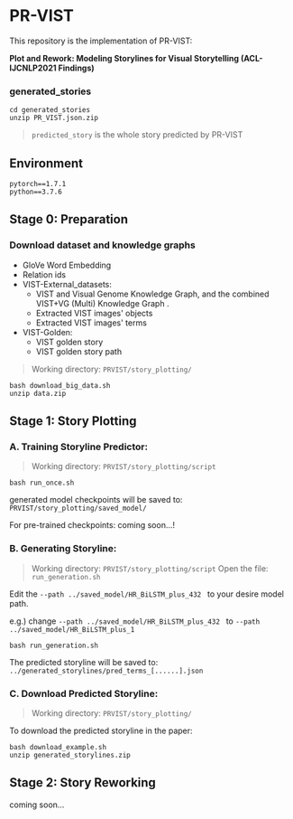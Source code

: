 # PR-VIST
This repository is the implementation of PR-VIST:

**Plot and Rework: Modeling Storylines for Visual Storytelling (ACL-IJCNLP2021 Findings)**

### generated_stories
```bash=
cd generated_stories
unzip PR_VIST.json.zip
```
> `predicted_story` is the whole story predicted by PR-VIST

## Environment
```
pytorch==1.7.1
python==3.7.6
```

## Stage 0: Preparation
### Download dataset and knowledge graphs
* GloVe Word Embedding
* Relation ids
* VIST-External_datasets: 
  * VIST and Visual Genome Knowledge Graph, and the combined VIST+VG (Multi) Knowledge Graph .
  * Extracted VIST images' objects
  * Extracted VIST images' terms
* VIST-Golden:
  * VIST golden story
  * VIST golden story path

> Working directory: `PRVIST/story_plotting/`
```bash=
bash download_big_data.sh
unzip data.zip
```
## Stage 1: Story Plotting
### A. Training Storyline Predictor: 
> Working directory: `PRVIST/story_plotting/script`
```bash=
bash run_once.sh
```
generated model checkpoints will be saved to: `PRVIST/story_plotting/saved_model/`

For pre-trained checkpoints: coming soon...!

### B. Generating Storyline:
> Working directory: `PRVIST/story_plotting/script`
Open the file: `run_generation.sh`

Edit the `--path ../saved_model/HR_BiLSTM_plus_432 ` to your desire model path. 

e.g.) change `--path ../saved_model/HR_BiLSTM_plus_432 ` to `--path  ../saved_model/HR_BiLSTM_plus_1`

```bash=
bash run_generation.sh
```

The predicted storyline will be saved to: `../generated_storylines/pred_terms_[......].json`

### C. Download Predicted Storyline:
> Working directory: `PRVIST/story_plotting/`

To download the predicted storyline in the paper:

```bash=
bash download_example.sh
unzip generated_storylines.zip
```
## Stage 2: Story Reworking
coming soon...
